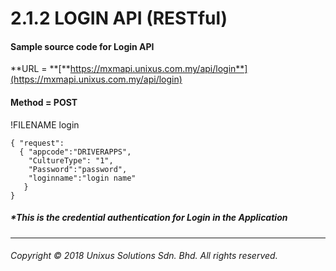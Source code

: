 # 2.1.2 LOGIN API \(RESTful\)

#### Sample source code for Login API

**URL = **[**https://mxmapi.unixus.com.my/api/login**](https://mxmapi.unixus.com.my/api/login)

#### Method = POST


!FILENAME login
```
{ "request":
  { "appcode":"DRIVERAPPS",
    "CultureType": "1",
    "Password":"password",
    "loginname":"login name"
   }
}
```
##### \*This is the credential authentication for Login in the Application

---

###### Copyright © 2018 Unixus Solutions Sdn. Bhd. All rights reserved.



